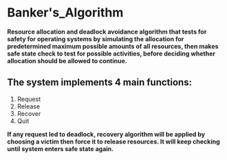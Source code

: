 # Banker's_Algorithm
**Resource allocation and deadlock avoidance algorithm that tests for safety for operating systems by simulating the allocation for predetermined maximum possible amounts of all resources, then makes safe state check to test for possible activities, before deciding whether allocation should be allowed to continue.**

## The system implements 4 main functions:
1. Request 
2. Release
3. Recover
4. Quit

**If any request led to deadlock, recovery algorithm will be applied by choosing a victim then force it to release resources. It will keep checking until system enters safe state again.**
